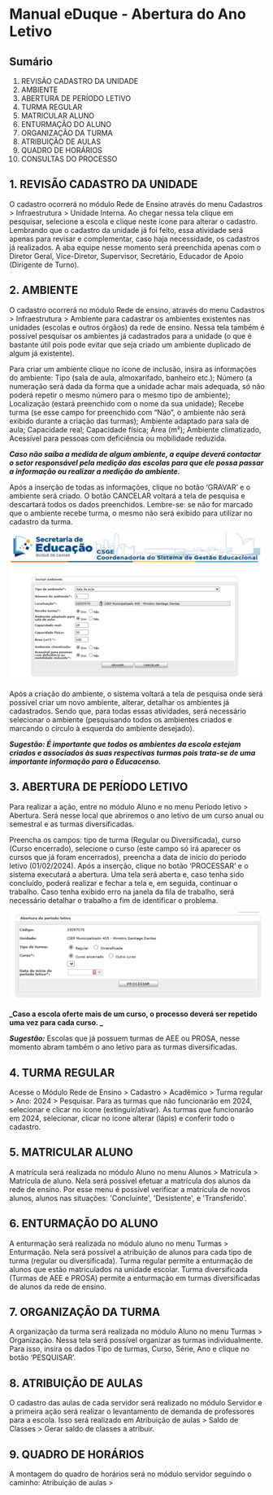 # Manual eDuque - Abertura do Ano Letivo

## Sumário

1. REVISÃO CADASTRO DA UNIDADE
2. AMBIENTE
3. ABERTURA DE PERÍODO LETIVO
4. TURMA REGULAR
5. MATRICULAR ALUNO
6. ENTURMAÇÃO DO ALUNO
7. ORGANIZAÇÃO DA TURMA
8. ATRIBUIÇÃO DE AULAS
9. QUADRO DE HORÁRIOS
10. CONSULTAS DO PROCESSO

## 1. REVISÃO CADASTRO DA UNIDADE

O cadastro ocorrerá no módulo Rede de Ensino através do menu Cadastros > Infraestrutura > Unidade Interna. Ao chegar nessa tela clique em pesquisar, selecione a escola e clique neste ícone para alterar o cadastro. Lembrando que o cadastro da unidade já foi feito, essa atividade será apenas para revisar e complementar, caso haja necessidade, os cadastros já realizados. A aba equipe nesse momento será preenchida apenas com o Diretor Geral, Vice-Diretor, Supervisor, Secretário, Educador de Apoio (Dirigente de Turno).

## 2. AMBIENTE

O cadastro ocorrerá no módulo Rede de ensino, através do menu Cadastros > Infraestrutura > Ambiente para cadastrar os ambientes existentes nas unidades (escolas e outros órgãos) da rede de ensino. Nessa tela também é possível pesquisar os ambientes já cadastrados para a unidade (o que é bastante útil pois pode evitar que seja criado um ambiente duplicado de algum já existente).

Para criar um ambiente clique no ícone de inclusão, insira as informações do ambiente: Tipo (sala de aula, almoxarifado, banheiro etc.); Número (a numeração será dada da forma que a unidade achar mais adequada, só não poderá repetir o mesmo número para o mesmo tipo de ambiente); Localização (estará preenchido com o nome da sua unidade); Recebe turma (se esse campo for preenchido com “Não”, o ambiente não será exibido durante a criação das turmas); Ambiente adaptado para sala de aula; Capacidade real; Capacidade física; Área (m²); Ambiente climatizado, Acessível para pessoas com deficiência ou mobilidade reduzida.

**_Caso não saiba a medida de algum ambiente, a equipe deverá contactar o setor responsável pela medição das escolas para que ele possa passar a informação ou realizar a medição do ambiente._**

Após a inserção de todas as informações, clique no botão ‘GRAVAR’ e o ambiente será criado. O botão CANCELAR voltará a tela de pesquisa e descartará todos os dados preenchidos. Lembre-se: se não for marcado que o ambiente recebe turma, o mesmo não será exibido para utilizar no cadastro da turma.

![Descrição alternativa da imagem](img/img_001.png)

Após a criação do ambiente, o sistema voltará a tela de pesquisa onde será possível criar um novo ambiente, alterar, detalhar os ambientes já cadastrados. Sendo que, para todas essas atividades, será necessário selecionar o ambiente (pesquisando todos os ambientes criados e marcando o círculo à esquerda do ambiente desejado).

**_Sugestão: É importante que todos os ambientes da escola estejam criados e associados às suas respectivas turmas pois trata-se de uma importante informação para o Educacenso._**


## 3. ABERTURA DE PERÍODO LETIVO

Para realizar a ação, entre no módulo Aluno e no menu Período letivo > Abertura. Será nesse local que abriremos o ano letivo de um curso anual ou semestral e as turmas diversificadas.

Preencha os campos: tipo de turma (Regular ou Diversificada), curso (Curso encerrado), selecione o curso (este campo só irá aparecer os cursos que já foram encerrados), preencha a data de início do período letivo (01/02/2024). Após a inserção, clique no botão ‘PROCESSAR’ e o sistema executará a abertura. Uma tela será aberta e, caso tenha sido concluído, poderá realizar e fechar a tela e, em seguida, continuar o trabalho. Caso tenha exibido erro na janela da fila de trabalho, será necessário detalhar o trabalho a fim de identificar o problema.

![Descrição alternativa da imagem](img/img_002.png)

**_Caso a escola oferte mais de um curso, o processo deverá ser repetido uma vez para cada curso. _**

**_Sugestão:_** Escolas que já possuem turmas de AEE ou PROSA, nesse momento abram também o ano letivo para as turmas diversificadas.


## 4. TURMA REGULAR

Acesse o Módulo Rede de Ensino > Cadastro > Acadêmico > Turma regular > Ano: 2024 > Pesquisar. Para as turmas que não funcionarão em 2024, selecionar e clicar no ícone (extinguir/ativar). As turmas que funcionarão em 2024, selecionar, clicar no ícone alterar (lápis) e conferir todo o cadastro.

## 5. MATRICULAR ALUNO

A matrícula será realizada no módulo Aluno no menu Alunos > Matrícula > Matrícula de aluno. Nela será possível efetuar a matrícula dos alunos da rede de ensino. Por esse menu é possível verificar a matrícula de novos alunos, alunos nas situações: 'Concluinte', 'Desistente', e 'Transferido'.

## 6. ENTURMAÇÃO DO ALUNO

A enturmação será realizada no módulo aluno no menu Turmas > Enturmação. Nela será possível a atribuição de alunos para cada tipo de turma (regular ou diversificada). Turma regular permite a enturmação de alunos que estão matriculados na unidade escolar. Turma diversificada (Turmas de AEE e PROSA) permite a enturmação em turmas diversificadas de alunos da rede de ensino.

## 7. ORGANIZAÇÃO DA TURMA

A organização da turma será realizada no módulo Aluno no menu Turmas > Organização. Nessa tela será possível organizar as turmas individualmente. Para isso, insira os dados Tipo de turmas, Curso, Série, Ano e clique no botão ‘PESQUISAR’.

## 8. ATRIBUIÇÃO DE AULAS

O cadastro das aulas de cada servidor será realizado no módulo Servidor e a primeira ação será realizar o levantamento de demanda de professores para a escola. Isso será realizado em Atribuição de aulas > Saldo de Classes > Gerar saldo de classes a atribuir.

## 9. QUADRO DE HORÁRIOS

A montagem do quadro de horários será no módulo servidor seguindo o caminho: Atribuição de aulas >
